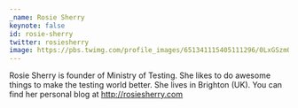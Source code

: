 ```yaml
---
_name: Rosie Sherry
keynote: false
id: rosie-sherry
twitter: rosiesherry
image: https://pbs.twimg.com/profile_images/651341115405111296/0LxGSzmO.jpg
---
```

Rosie Sherry is founder of Ministry of Testing. She likes to do awesome things to make the testing world better.  She lives in Brighton (UK). You can find her personal blog at http://rosiesherry.com
